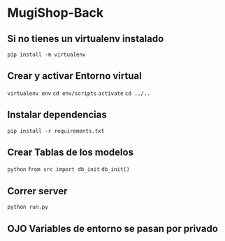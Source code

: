 # MugiShop-Back

## Si no tienes un virtualenv instalado
```pip install -m virtualenv```

## Crear y activar Entorno virtual
```virtualenv env```
```cd env/scripts```
```activate```
```cd ../..```

## Instalar dependencias 
```pip install -r requirements.txt```

## Crear Tablas de los modelos
```python```
```from src import db_init```
```db_init()```

## Correr server
```python run.py```

## OJO Variables de entorno se pasan por privado
